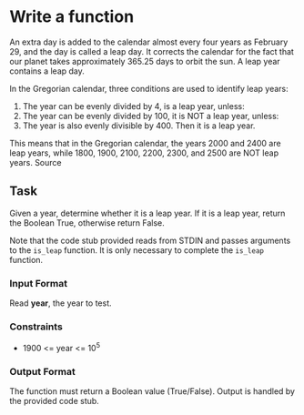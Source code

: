 <!DOCTYPE html>
<html>
<head>
    <meta charset="UTF-8">
</head>
<body>
    <h1>Write a function</h1>
    <p>An extra day is added to the calendar almost every four years as February 29, and the day is called a leap day. It corrects the calendar for the fact that our planet takes approximately 365.25 days to orbit the sun. A leap year contains a leap day.</p>
    <p>In the Gregorian calendar, three conditions are used to identify leap years:</p>
    <ol>
        <li>The year can be evenly divided by 4, is a leap year, unless:</li>
        <li>The year can be evenly divided by 100, it is NOT a leap year, unless:</li>
        <li>The year is also evenly divisible by 400. Then it is a leap year.</li>
    </ol>
  <p>This means that in the Gregorian calendar, the years 2000 and 2400 are leap years, while 1800, 1900, 2100, 2200, 2300, and 2500 are NOT leap years. Source</p>
    
<h2>Task</h2>
    <p>Given a year, determine whether it is a leap year. If it is a leap year, return the Boolean True, otherwise return False.</p>
    <p>Note that the code stub provided reads from STDIN and passes arguments to the <code>is_leap</code> function. It is only necessary to complete the <code>is_leap</code> function.</p>

<h3>Input Format</h3>
    <p>Read <strong>year</strong>, the year to test.</p>

<h3>Constraints</h3>
    <ul>
        <li>1900 &lt;= year &lt;= 10<sup>5</sup></li>
    </ul>

 <h3>Output Format</h3>
    <p>The function must return a Boolean value (True/False). Output is handled by the provided code stub.</p>
</body>
</html>